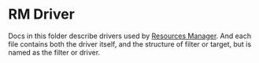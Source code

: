 # RM Driver
Docs in this folder describe drivers used by [Resources Manager](../ResourceManager.md).
And each file contains both the driver itself, and the structure of filter or target, but is 
named as the filter or driver.